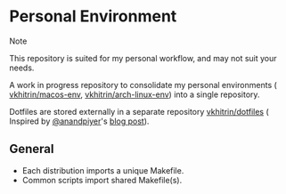 # Personal Environment

> [!NOTE]
> This repository is suited for my personal workflow, and may not suit your needs.

A work in progress repository to consolidate my personal environments (
[vkhitrin/macos-env](https://github.com/vkhitrin/macos-env),
[vkhitrin/arch-linux-env](https://github.com/vkhitrin/arch-linux-env)) into a single repository.

Dotfiles are stored externally in a separate repository [vkhitrin/dotfiles](https://github.com/vkhitrin/dotfiles) (
Inspired by [@anandpiyer](https://github.com/anandpiyer)'s [blog post](https://www.anand-iyer.com/blog/2018/a-simpler-way-to-manage-your-dotfiles/)).

## General

- Each distribution imports a unique Makefile.
- Common scripts import shared Makefile(s).
